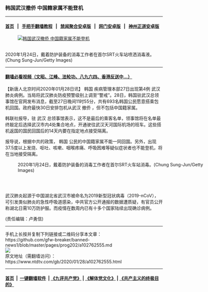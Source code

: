 ### 韩国武汉撤侨 中国籍家属不能登机
------------------------

#### [首页](https://github.com/gfw-breaker/banned-news1/blob/master/README.md) &nbsp;&nbsp;|&nbsp;&nbsp; [手把手翻墙教程](https://github.com/gfw-breaker/guides/wiki) &nbsp;&nbsp;|&nbsp;&nbsp; [禁闻聚合安卓版](https://github.com/gfw-breaker/bn-android) &nbsp;&nbsp;|&nbsp;&nbsp; [网门安卓版](https://github.com/oGate2/oGate) &nbsp;&nbsp;|&nbsp;&nbsp; [神州正道安卓版](https://github.com/SzzdOgate/update) 



<div><div class="featured_image">
 <a href="https://i.ntdtv.com/assets/uploads/2020/01/GettyImages-1201568583.jpg" target="_blank">
  <figure>
   <img alt="韩国武汉撤侨 中国籍家属不能登机" src="https://i.ntdtv.com/assets/uploads/2020/01/GettyImages-1201568583-800x450.jpg"/>
  </figure><br/>
 </a>
 <span class="caption">
  2020年1月24日，戴着防护装备的消毒工作者在首尔SRT火车站喷洒消毒液。(Chung Sung-Jun/Getty Images)
 </span>
</div>
</div><hr/>

#### [翻墙必看视频（文昭、江峰、法轮功、八九六四、香港反送中...）](http://167.172.214.107/home.html)

<div><div class="post_content" itemprop="articleBody">
 <p>
  【新唐人北京时间2020年01月28日讯】
  <ok href="https://www.ntdtv.com/gb/韩国.htm">
   韩国
  </ok>
  疾病管理本部27日出现第4例
  <ok href="https://www.ntdtv.com/gb/武汉.htm">
   武汉
  </ok>
  肺炎病例。当局将武汉肺炎防疫预警级别上调至“警戒”。28日，韩国驻武汉总领事馆在官网发布消息，截至27日晚间11时55分，共有693名韩国公民愿意搭乘包机回国。政府最快30日安排包机从武汉
  <ok href="https://www.ntdtv.com/gb/撤侨.htm">
   撤侨
  </ok>
  ，但不包括中国籍家属。
 </p>
 <p>
  韩联社报导，驻
  <ok href="https://www.ntdtv.com/gb/武汉.htm">
   武汉
  </ok>
  总领事馆表示，这不是最后的乘客名单，领事馆将在名单最终敲定后选择武汉市内4处集合地点，开通驶往武汉天河国际机场的班车。这些搭机返国的国民回国后的14天内要在指定地点接受隔离。
 </p>
 <p>
  报导说，根据中共的政策，
  <ok href="https://www.ntdtv.com/gb/韩国.htm">
   韩国
  </ok>
  公民的中国籍家属不能一同回国。另外，出现37.5度以上发烧、呕吐、咳嗽、咽喉疼痛、呼吸困难等疑似症状者也不能登机，将在当地接受隔离。
 </p>
 <figure class="wp-caption alignnone" id="attachment_102762562" style="width: 600px">
  <img alt="" class="size-medium wp-image-102762562" src="https://i.ntdtv.com/assets/uploads/2020/01/GettyImages-1201568547-600x400.jpg">
   <br/><figcaption class="wp-caption-text">
    2020年1月24日，戴着防护装备的消毒工作者在首尔SRT火车站消毒。(Chung Sung-Jun/Getty Images)
   </figcaption><br/>
  </img>
 </figure><br/>
 <p>
  武汉肺炎起源于中国湖北省武汉市被命名为2019新型冠状病毒（2019-nCoV），可引发类似肺炎的急性呼吸道感染，中共官方公开通报的数据遭质疑，有官员公开称湖北日需10万防护服。而疫情在数周内已有十多个国家陆续出现确诊病例。
 </p>
 <p>
  (责任编辑：卢勇信)
 </p>
 <div class="single_ad">
 </div>
</div>
</div>
<hr/>
手机上长按并复制下列链接或二维码分享本文章：<br/>
https://github.com/gfw-breaker/banned-news1/blob/master/pages/prog202/a102762555.md <br/>
<a href='https://github.com/gfw-breaker/banned-news1/blob/master/pages/prog202/a102762555.md'><img src='https://github.com/gfw-breaker/banned-news1/blob/master/pages/prog202/a102762555.md.png'/></a> <br/>
原文地址（需翻墙访问）：https://www.ntdtv.com/gb/2020/01/28/a102762555.html


------------------------
#### [首页](https://github.com/gfw-breaker/banned-news1/blob/master/README.md) &nbsp;|&nbsp; [一键翻墙软件](https://github.com/gfw-breaker/nogfw/blob/master/README.md) &nbsp;| [《九评共产党》](https://github.com/gfw-breaker/9ping.md/blob/master/README.md#九评之一评共产党是什么) | [《解体党文化》](https://github.com/gfw-breaker/jtdwh.md/blob/master/README.md) | [《共产主义的终极目的》](https://github.com/gfw-breaker/gczydzjmd.md/blob/master/README.md)


<img src='http://gfw-breaker.win/banned-news/pages/prog202/a102762555.md' width='0px' height='0px'/>